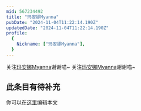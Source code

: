 ```yaml
---
mid: 567234492
title: "玛安娜Myanna"
pubDate: "2024-11-04T11:22:14.190Z"
updatedDate: "2024-11-04T11:22:14.190Z"
profile:
  {
    Nickname: ["玛安娜Myanna"],
  }
---
```


关注[玛安娜Myanna](https://space.bilibili.com/567234492)谢谢喵~ 关注[玛安娜Myanna](https://space.bilibili.com/567234492)谢谢喵~

## 此条目有待补充
你可以在[这里](https://github.com/Yuhanawa/VTuber.ICU-Content/edit/master/v/玛安娜Myanna/index.md)编辑本文
